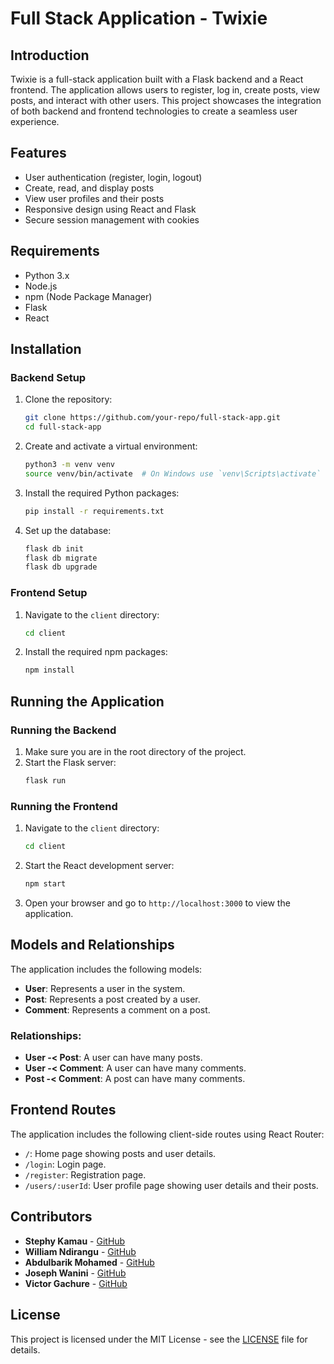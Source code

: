 # Full Stack Application - Twixie

## Introduction
Twixie is a full-stack application built with a Flask backend and a React frontend. The application allows users to register, log in, create posts, view posts, and interact with other users. This project showcases the integration of both backend and frontend technologies to create a seamless user experience.

## Features
- User authentication (register, login, logout)
- Create, read, and display posts
- View user profiles and their posts
- Responsive design using React and Flask
- Secure session management with cookies

## Requirements
- Python 3.x
- Node.js
- npm (Node Package Manager)
- Flask
- React

## Installation

### Backend Setup
1. Clone the repository:
    ```bash
    git clone https://github.com/your-repo/full-stack-app.git
    cd full-stack-app
    ```

2. Create and activate a virtual environment:
    ```bash
    python3 -m venv venv
    source venv/bin/activate  # On Windows use `venv\Scripts\activate`
    ```

3. Install the required Python packages:
    ```bash
    pip install -r requirements.txt
    ```

4. Set up the database:
    ```bash
    flask db init
    flask db migrate
    flask db upgrade
    ```

### Frontend Setup
1. Navigate to the `client` directory:
    ```bash
    cd client
    ```

2. Install the required npm packages:
    ```bash
    npm install
    ```

## Running the Application

### Running the Backend
1. Make sure you are in the root directory of the project.
2. Start the Flask server:
    ```bash
    flask run
    ```

### Running the Frontend
1. Navigate to the `client` directory:
    ```bash
    cd client
    ```

2. Start the React development server:
    ```bash
    npm start
    ```

3. Open your browser and go to `http://localhost:3000` to view the application.

## Models and Relationships
The application includes the following models:

- **User**: Represents a user in the system.
- **Post**: Represents a post created by a user.
- **Comment**: Represents a comment on a post.

### Relationships:
- **User -< Post**: A user can have many posts.
- **User -< Comment**: A user can have many comments.
- **Post -< Comment**: A post can have many comments.

## Frontend Routes
The application includes the following client-side routes using React Router:

- `/`: Home page showing posts and user details.
- `/login`: Login page.
- `/register`: Registration page.
- `/users/:userId`: User profile page showing user details and their posts.

## Contributors
- **Stephy Kamau** - [GitHub](https://github.com/KWSTEPHY)
- **William Ndirangu** - [GitHub](https://github.com/will-wagura)
- **Abdulbarik Mohamed** - [GitHub](https://github.com/Abdulbariky)
- **Joseph Wanini** - [GitHub](https://github.com/wathika-eng)
- **Victor Gachure** - [GitHub](https://github.com/Gachure)


## License
This project is licensed under the MIT License - see the [LICENSE](LICENSE) file for details.
